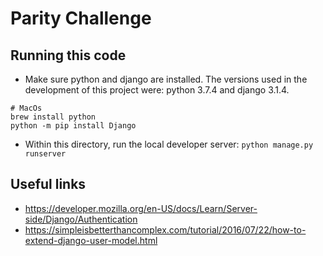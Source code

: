 # Parity Challenge

## Running this code
* Make sure python and django are installed. The versions used in the development of this project were: python 3.7.4 and django 3.1.4.
```
# MacOs
brew install python
python -m pip install Django
```
* Within this directory, run the local developer server: `python manage.py runserver`


## Useful links
* https://developer.mozilla.org/en-US/docs/Learn/Server-side/Django/Authentication
* https://simpleisbetterthancomplex.com/tutorial/2016/07/22/how-to-extend-django-user-model.html
